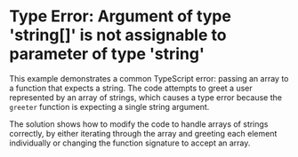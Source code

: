 # Type Error: Argument of type 'string[]' is not assignable to parameter of type 'string'

This example demonstrates a common TypeScript error: passing an array to a function that expects a string.  The code attempts to greet a user represented by an array of strings, which causes a type error because the `greeter` function is expecting a single string argument.

The solution shows how to modify the code to handle arrays of strings correctly, by either iterating through the array and greeting each element individually or changing the function signature to accept an array.